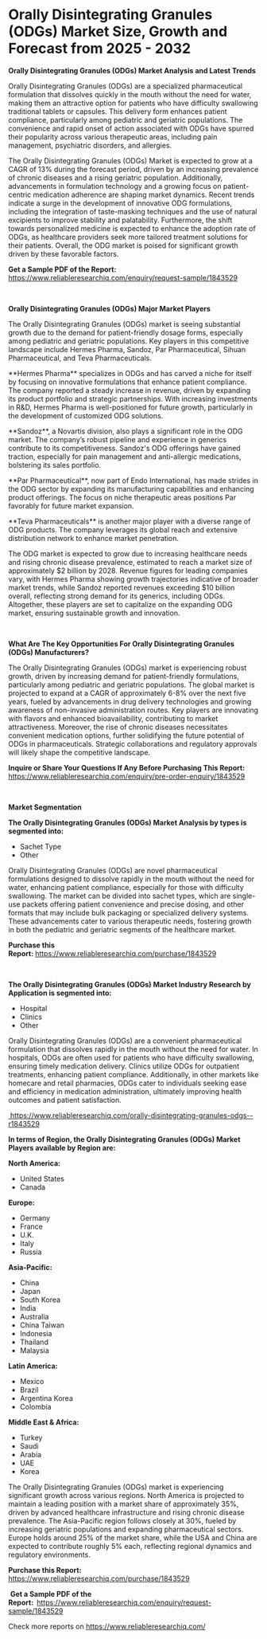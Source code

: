 <p><h1>Orally Disintegrating Granules (ODGs) Market Size, Growth and Forecast from 2025 - 2032</h1></p><p><strong>Orally Disintegrating Granules (ODGs) Market Analysis and Latest Trends</strong></p>
<p><p>Orally Disintegrating Granules (ODGs) are a specialized pharmaceutical formulation that dissolves quickly in the mouth without the need for water, making them an attractive option for patients who have difficulty swallowing traditional tablets or capsules. This delivery form enhances patient compliance, particularly among pediatric and geriatric populations. The convenience and rapid onset of action associated with ODGs have spurred their popularity across various therapeutic areas, including pain management, psychiatric disorders, and allergies.</p><p>The Orally Disintegrating Granules (ODGs) Market is expected to grow at a CAGR of 13% during the forecast period, driven by an increasing prevalence of chronic diseases and a rising geriatric population. Additionally, advancements in formulation technology and a growing focus on patient-centric medication adherence are shaping market dynamics. Recent trends indicate a surge in the development of innovative ODG formulations, including the integration of taste-masking techniques and the use of natural excipients to improve stability and palatability. Furthermore, the shift towards personalized medicine is expected to enhance the adoption rate of ODGs, as healthcare providers seek more tailored treatment solutions for their patients. Overall, the ODG market is poised for significant growth driven by these favorable factors.</p></p>
<p><strong>Get a Sample PDF of the Report:&nbsp;</strong> <a href="https://www.reliableresearchiq.com/enquiry/request-sample/1843529?utm_campaign=3109&utm_medium=2&utm_source=Github&utm_content=ia&utm_term=09032025&utm_id=orally-disintegrating-granules-odgs">https://www.reliableresearchiq.com/enquiry/request-sample/1843529</a></p>
<p>&nbsp;</p>
<p><strong>Orally Disintegrating Granules (ODGs) Major Market Players</strong></p>
<p><p>The Orally Disintegrating Granules (ODGs) market is seeing substantial growth due to the demand for patient-friendly dosage forms, especially among pediatric and geriatric populations. Key players in this competitive landscape include Hermes Pharma, Sandoz, Par Pharmaceutical, Sihuan Pharmaceutical, and Teva Pharmaceuticals.</p><p>**Hermes Pharma** specializes in ODGs and has carved a niche for itself by focusing on innovative formulations that enhance patient compliance. The company reported a steady increase in revenue, driven by expanding its product portfolio and strategic partnerships. With increasing investments in R&D, Hermes Pharma is well-positioned for future growth, particularly in the development of customized ODG solutions.</p><p>**Sandoz**, a Novartis division, also plays a significant role in the ODG market. The company’s robust pipeline and experience in generics contribute to its competitiveness. Sandoz's ODG offerings have gained traction, especially for pain management and anti-allergic medications, bolstering its sales portfolio.</p><p>**Par Pharmaceutical**, now part of Endo International, has made strides in the ODG sector by expanding its manufacturing capabilities and enhancing product offerings. The focus on niche therapeutic areas positions Par favorably for future market expansion.</p><p>**Teva Pharmaceuticals** is another major player with a diverse range of ODG products. The company leverages its global reach and extensive distribution network to enhance market penetration.</p><p>The ODG market is expected to grow due to increasing healthcare needs and rising chronic disease prevalence, estimated to reach a market size of approximately $2 billion by 2028. Revenue figures for leading companies vary, with Hermes Pharma showing growth trajectories indicative of broader market trends, while Sandoz reported revenues exceeding $10 billion overall, reflecting strong demand for its generics, including ODGs. Altogether, these players are set to capitalize on the expanding ODG market, ensuring sustainable growth and innovation.</p></p>
<p>&nbsp;</p>
<p><strong>What Are The Key Opportunities For Orally Disintegrating Granules (ODGs) Manufacturers?</strong></p>
<p><p>The Orally Disintegrating Granules (ODGs) market is experiencing robust growth, driven by increasing demand for patient-friendly formulations, particularly among pediatric and geriatric populations. The global market is projected to expand at a CAGR of approximately 6-8% over the next five years, fueled by advancements in drug delivery technologies and growing awareness of non-invasive administration routes. Key players are innovating with flavors and enhanced bioavailability, contributing to market attractiveness. Moreover, the rise of chronic diseases necessitates convenient medication options, further solidifying the future potential of ODGs in pharmaceuticals. Strategic collaborations and regulatory approvals will likely shape the competitive landscape.</p></p>
<p><strong>Inquire or Share Your Questions If Any Before Purchasing This Report:</strong> <a href="https://www.reliableresearchiq.com/enquiry/pre-order-enquiry/1843529?utm_campaign=3109&utm_medium=2&utm_source=Github&utm_content=ia&utm_term=09032025&utm_id=orally-disintegrating-granules-odgs">https://www.reliableresearchiq.com/enquiry/pre-order-enquiry/1843529</a></p>
<p>&nbsp;</p>
<p><strong>Market Segmentation</strong></p>
<p><strong>The Orally Disintegrating Granules (ODGs) Market Analysis by types is segmented into:</strong></p>
<p><ul><li>Sachet Type</li><li>Other</li></ul></p>
<p><p>Orally Disintegrating Granules (ODGs) are novel pharmaceutical formulations designed to dissolve rapidly in the mouth without the need for water, enhancing patient compliance, especially for those with difficulty swallowing. The market can be divided into sachet types, which are single-use packets offering patient convenience and precise dosing, and other formats that may include bulk packaging or specialized delivery systems. These advancements cater to various therapeutic needs, fostering growth in both the pediatric and geriatric segments of the healthcare market.</p></p>
<p><strong>Purchase this Report:&nbsp;</strong><a href="https://www.reliableresearchiq.com/purchase/1843529?utm_campaign=3109&utm_medium=2&utm_source=Github&utm_content=ia&utm_term=09032025&utm_id=orally-disintegrating-granules-odgs">https://www.reliableresearchiq.com/purchase/1843529</a></p>
<p>&nbsp;</p>
<p><strong>The Orally Disintegrating Granules (ODGs) Market Industry Research by Application is segmented into:</strong></p>
<p><ul><li>Hospital</li><li>Clinics</li><li>Other</li></ul></p>
<p><p>Orally Disintegrating Granules (ODGs) are a convenient pharmaceutical formulation that dissolves rapidly in the mouth without the need for water. In hospitals, ODGs are often used for patients who have difficulty swallowing, ensuring timely medication delivery. Clinics utilize ODGs for outpatient treatments, enhancing patient compliance. Additionally, in other markets like homecare and retail pharmacies, ODGs cater to individuals seeking ease and efficiency in medication administration, ultimately improving health outcomes and patient satisfaction.</p></p>
<p><a href="https://www.reliableresearchiq.com/orally-disintegrating-granules-odgs--r1843529?utm_campaign=3109&utm_medium=2&utm_source=Github&utm_content=ia&utm_term=09032025&utm_id=orally-disintegrating-granules-odgs">&nbsp;https://www.reliableresearchiq.com/orally-disintegrating-granules-odgs--r1843529</a></p>
<p><strong>In terms of Region, the Orally Disintegrating Granules (ODGs) Market Players available by Region are:</strong></p>
<p>
    <p> <strong> North America: </strong>
        <ul>
            <li>United States</li>
            <li>Canada</li>
        </ul>
        </p> 
    <p> <strong> Europe: </strong>
        <ul>
            <li>Germany</li>
            <li>France</li>
            <li>U.K.</li>
            <li>Italy</li>
            <li>Russia</li>
        </ul>
        </p> 
    <p> <strong> Asia-Pacific: </strong>
        <ul>
            <li>China</li>
            <li>Japan</li>
            <li>South Korea</li>
            <li>India</li>
            <li>Australia</li>
            <li>China Taiwan</li>
            <li>Indonesia</li>
            <li>Thailand</li>
            <li>Malaysia</li>
        </ul>
        </p> 
    <p> <strong> Latin America: </strong>
        <ul>
            <li>Mexico</li>
            <li>Brazil</li>
            <li>Argentina Korea</li>
            <li>Colombia</li>
        </ul>
        </p> 
    <p> <strong> Middle East & Africa: </strong>
        <ul>
            <li>Turkey</li>
            <li>Saudi</li>
            <li>Arabia</li>
            <li>UAE</li>
            <li>Korea</li>
        </ul>
    </p>
    </p>
<p><p>The Orally Disintegrating Granules (ODGs) market is experiencing significant growth across various regions. North America is projected to maintain a leading position with a market share of approximately 35%, driven by advanced healthcare infrastructure and rising chronic disease prevalence. The Asia-Pacific region follows closely at 30%, fueled by increasing geriatric populations and expanding pharmaceutical sectors. Europe holds around 25% of the market share, while the USA and China are expected to contribute roughly 5% each, reflecting regional dynamics and regulatory environments.</p></p>
<p><strong>Purchase this Report: </strong><a href="https://www.reliableresearchiq.com/purchase/1843529?utm_campaign=3109&utm_medium=2&utm_source=Github&utm_content=ia&utm_term=09032025&utm_id=orally-disintegrating-granules-odgs">https://www.reliableresearchiq.com/purchase/1843529</a></p>
<p>&nbsp;<strong>Get a Sample PDF of the Report:&nbsp;&nbsp;</strong><a href="https://www.reliableresearchiq.com/enquiry/request-sample/1843529?utm_campaign=3109&utm_medium=2&utm_source=Github&utm_content=ia&utm_term=09032025&utm_id=orally-disintegrating-granules-odgs">https://www.reliableresearchiq.com/enquiry/request-sample/1843529</a></p>
<p><strong></strong></p>
<p>Check more reports on <a href="https://www.reliableresearchiq.com/?utm_campaign=3109&utm_medium=2&utm_source=Github&utm_content=ia&utm_term=09032025&utm_id=orally-disintegrating-granules-odgs">https://www.reliableresearchiq.com/</a></p>
